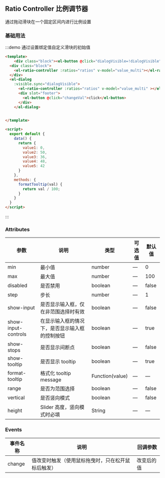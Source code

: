 <script>
  export default {
    data() {
      return {
        ratios:[{
          percent: 10,
          desc: '默认版本'
        }
        , {
          percent: 20
        }
        , {
          percent: 20
        }
        , {
          percent: 50,
        }
        , {
          percent: 0
        }],
        value_multi: [10,20,20,50,0],
        dialogVisible: false,
        value1: 0,
        value2: 134,
        value3: 36,
        value4: 48,
        value5: 42,
        value6: 0,
        value7: 300,
        value8: 0,
        value9: [4, 8],
        value10: 200,
        max_value: 400,
        warn_value: 10,
        max_warn_value: 100,
        fluidFormVisible: false,
        step: 10,
        contMax: 300,
        conWarnValue: 80,
        step_of_conWarnValue: 10
      };
    },
    methods: {
      formatTooltip(val) {
        return val / 100;
      },
      tabClick() {
        console.log('click');
       },
       print(val) {
         console.log(val);
       },
       changeVal() {
        this.value_multi = [0,90,0,0,10];
        // this.ratios = [{
        //   percent: 10,
        //   desc: '默认版本'
        // }
        // , {
        //   percent: 60
        // }
        // , {
        //   percent: 20
        // }
        // , {
        //   percent: 10
        // }, {
        //   percent: 0
        // }
        // ];
      }
    },
    watch: {
      "value_multi":{
        deep: true,
        handler: function(val) {
          console.log(val);
        }
      }
    }
  }
</script>

<style>
  .demo-box.demo-slider .source {
    padding: 0;
  }

  .demo-box.demo-slider .block {
    padding: 30px 24px;
    overflow: hidden;
    border-bottom: solid 1px #EFF2F6;
    &:last-child {
      border-bottom: none;
    }
  }

  .demo-box.demo-slider .demonstration {
    font-size: 14px;
    color: #8492a6;
    line-height: 44px;
  }

  .demo-box.demo-slider .demonstration + .el-slider {
    float: right;
    width: 70%;
    margin-right: 20px;
  }
</style>

## Ratio Controller 比例调节器

通过拖动滑块在一个固定区间内进行比例设置

### 基础用法



:::demo 通过设置绑定值自定义滑块的初始值
```html
<template>
    <div class="block"><el-button @click="dialogVisible=!dialogVisible">click</el-button></div>
  <div class="block">
    <el-ratio-controller :ratios="ratios" v-model="value_multi"></el-ratio-controller>
  </div>
  <el-dialog
    :visible.sync="dialogVisible">
      <el-ratio-controller :ratios="ratios" v-model="value_multi" ></el-ratio-controller>
      <div slot="footer">
        <el-button @click="changeVal">click</el-button>
      </div>
    </el-dialog>

 
</template>

<script>
  export default {
    data() {
      return {
        value1: 0,
        value2: 50,
        value3: 36,
        value4: 48,
        value5: 42
      }
    },
    methods: {
      formatTooltip(val) {
        return val / 100;
      }
    }
  }
</script>
```
:::



### Attributes
| 参数      | 说明          | 类型      | 可选值                           | 默认值  |
|---------- |-------------- |---------- |--------------------------------  |-------- |
| min | 最小值 | number | — | 0 |
| max | 最大值 | number | — | 100 |
| disabled | 是否禁用 | boolean | — | false |
| step | 步长 | number | — | 1 |
| show-input | 是否显示输入框，仅在非范围选择时有效 | boolean | — | false |
| show-input-controls | 在显示输入框的情况下，是否显示输入框的控制按钮 | boolean | — | true|
| show-stops | 是否显示间断点 | boolean | — | false |
| show-tooltip | 是否显示 tooltip | boolean | — | true |
| format-tooltip | 格式化 tooltip message | Function(value) | — | — |
| range | 是否为范围选择 | boolean | — | false |
| vertical | 是否竖向模式 | boolean | — | false |
| height | Slider 高度，竖向模式时必填 | String | — | — |

### Events
| 事件名称      | 说明    | 回调参数      |
|---------- |-------- |---------- |
| change | 值改变时触发（使用鼠标拖曳时，只在松开鼠标后触发） | 改变后的值 |
